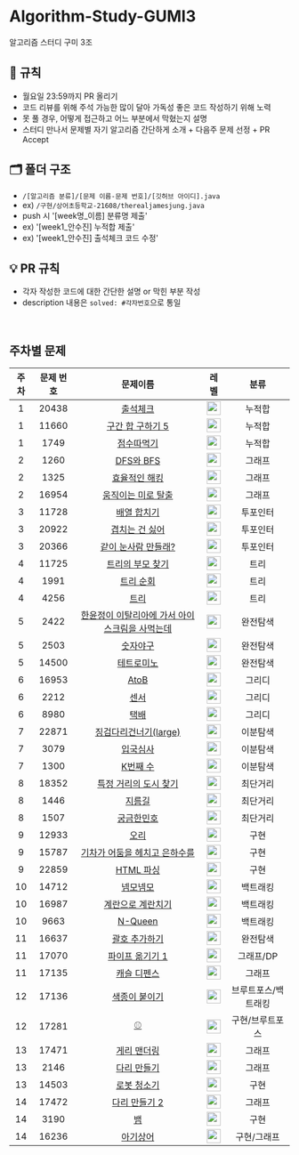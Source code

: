 # Algorithm-Study-GUMI3
알고리즘 스터디 구미 3조

## 📌 규칙
- 월요일 23:59까지 PR 올리기
- 코드 리뷰를 위해 주석 가능한 많이 달아 가독성 좋은 코드 작성하기 위해 노력
- 못 풀 경우, 어떻게 접근하고 어느 부분에서 막혔는지 설명
- 스터디 만나서 문제별 자기 알고리즘 간단하게 소개 + 다음주 문제 선정 + PR Accept

## 🗂 폴더 구조

- `/[알고리즘 분류]/[문제 이름-문제 번호]/[깃허브 아이디].java`
- ex) `/구현/상어초등학교-21608/therealjamesjung.java`
- push 시 '[week명_이름] 분류명 제출'
- ex) '[week1_안수진] 누적합 제출'
- ex) '[week1_안수진] 출석체크 코드 수정'

## 💡 PR 규칙

- 각자 작성한 코드에 대한 간단한 설명 or 막힌 부분 작성
- description 내용은 `solved: #각자번호`으로 통일

<br>

## 주차별 문제

|주차|문제 번호|문제이름|레벨|분류|
|:-:|:-:|:-:|:-:|:-:|
|1|20438|[출석체크](https://www.acmicpc.net/problem/20438)|<img height="25px" width="25px" src="https://static.solved.ac/tier_small/9.svg"/>|누적합|
|1|11660|[구간 합 구하기 5](https://www.acmicpc.net/problem/11660)|<img height="25px" width="25px" src="https://static.solved.ac/tier_small/10.svg"/>|누적합|
|1|1749|[점수따먹기](https://www.acmicpc.net/problem/1749)|<img height="25px" width="25px" src="https://static.solved.ac/tier_small/12.svg"/>|누적합|
|2|1260|[DFS와 BFS](https://www.acmicpc.net/problem/1260)|<img height="25px" width="25px" src="https://static.solved.ac/tier_small/9.svg"/>|그래프|
|2|1325|[효율적인 해킹](https://www.acmicpc.net/problem/1325)|<img height="25px" width="25px" src="https://static.solved.ac/tier_small/10.svg"/>|그래프|
|2|16954|[움직이는 미로 탈출](https://www.acmicpc.net/problem/16954)|<img height="25px" width="25px" src="https://static.solved.ac/tier_small/13.svg"/>|그래프|
|3|11728|[배열 합치기](https://www.acmicpc.net/problem/11728)|<img height="25px" width="25px" src="https://static.solved.ac/tier_small/6.svg"/>|투포인터|
|3|20922|[겹치는 건 싫어](https://www.acmicpc.net/problem/20922)|<img height="25px" width="25px" src="https://static.solved.ac/tier_small/10.svg"/>|투포인터|
|3|20366|[같이 눈사람 만들래?](https://www.acmicpc.net/problem/20366)|<img height="25px" width="25px" src="https://static.solved.ac/tier_small/13.svg"/>|투포인터|
|4|11725|[트리의 부모 찾기](https://www.acmicpc.net/problem/11725)|<img height="25px" width="25px" src="https://static.solved.ac/tier_small/9.svg"/>|트리|
|4|1991|[트리 순회](https://www.acmicpc.net/problem/1991)|<img height="25px" width="25px" src="https://static.solved.ac/tier_small/10.svg"/>|트리|
|4|4256|[트리](https://www.acmicpc.net/problem/4256)|<img height="25px" width="25px" src="https://static.solved.ac/tier_small/14.svg"/>|트리|
|5|2422|[한윤정이 이탈리아에 가서 아이스크림을 사먹는데](https://www.acmicpc.net/problem/2422)|<img height="25px" width="25px" src="https://static.solved.ac/tier_small/6.svg"/>|완전탐색|
|5|2503|[숫자야구](https://www.acmicpc.net/problem/2503)|<img height="25px" width="25px" src="https://static.solved.ac/tier_small/8.svg"/>|완전탐색|
|5|14500|[테트로미노](https://www.acmicpc.net/problem/14500)|<img height="25px" width="25px" src="https://static.solved.ac/tier_small/12.svg"/>|완전탐색|
|6|16953|[AtoB](https://www.acmicpc.net/problem/16953)|<img height="25px" width="25px" src="https://static.solved.ac/tier_small/9.svg"/>|그리디|
|6|2212|[센서](https://www.acmicpc.net/problem/2212)|<img height="25px" width="25px" src="https://static.solved.ac/tier_small/11.svg"/>|그리디|
|6|8980|[택배](https://www.acmicpc.net/problem/8980)|<img height="25px" width="25px" src="https://static.solved.ac/tier_small/14.svg"/>|그리디|
|7|22871|[징검다리건너기(large)](https://www.acmicpc.net/problem/22871)|<img height="25px" width="25px" src="https://static.solved.ac/tier_small/10.svg"/>|이분탐색|
|7|3079|[입국심사](https://www.acmicpc.net/problem/3079)|<img height="25px" width="25px" src="https://static.solved.ac/tier_small/11.svg"/>|이분탐색|
|7|1300|[K번째 수](https://www.acmicpc.net/problem/1300)|<img height="25px" width="25px" src="https://static.solved.ac/tier_small/14.svg"/>|이분탐색|
|8|18352|[특정 거리의 도시 찾기](https://www.acmicpc.net/problem/18352)|<img height="25px" width="25px" src="https://static.solved.ac/tier_small/9.svg"/>|최단거리|
|8|1446|[지름길](https://www.acmicpc.net/problem/1446)|<img height="25px" width="25px" src="https://static.solved.ac/tier_small/10.svg"/>|최단거리|
|8|1507|[궁금한민호](https://www.acmicpc.net/problem/1507)|<img height="25px" width="25px" src="https://static.solved.ac/tier_small/14.svg"/>|최단거리|
|9|12933|[오리](https://www.acmicpc.net/problem/12933)|<img height="25px" width="25px" src="https://static.solved.ac/tier_small/8.svg"/>|구현|
|9|15787|[기차가 어둠을 헤치고 은하수를](https://www.acmicpc.net/problem/15787)|<img height="25px" width="25px" src="https://static.solved.ac/tier_small/9.svg"/>|구현|
|9|22859|[HTML 파싱](https://www.acmicpc.net/problem/22859)|<img height="25px" width="25px" src="https://static.solved.ac/tier_small/13.svg"/>|구현|
|10|14712|[넴모넴모](https://www.acmicpc.net/problem/14712)|<img height="25px" width="25px" src="https://static.solved.ac/tier_small/11.svg"/>|백트래킹|
|10|16987|[계란으로 계란치기](https://www.acmicpc.net/problem/16987)|<img height="25px" width="25px" src="https://static.solved.ac/tier_small/11.svg"/>|백트래킹|
|10|9663|[N-Queen](https://www.acmicpc.net/problem/9663)|<img height="25px" width="25px" src="https://static.solved.ac/tier_small/12.svg"/>|백트래킹|
|11|16637|[괄호 추가하기](https://www.acmicpc.net/problem/16637)|<img height="25px" width="25px" src="https://static.solved.ac/tier_small/13.svg"/>|완전탐색|
|11|17070|[파이프 옮기기 1](https://www.acmicpc.net/problem/17070)|<img height="25px" width="25px" src="https://static.solved.ac/tier_small/11.svg"/>|그래프/DP|
|11|17135|[캐슬 디펜스](https://www.acmicpc.net/problem/17135)|<img height="25px" width="25px" src="https://static.solved.ac/tier_small/13.svg"/>|그래프|
|12|17136|[색종이 붙이기](https://www.acmicpc.net/problem/17136)|<img height="25px" width="25px" src="https://static.solved.ac/tier_small/14.svg"/>|브루트포스/백트래킹|
|12|17281|[⚾](https://www.acmicpc.net/problem/17281)|<img height="25px" width="25px" src="https://static.solved.ac/tier_small/12.svg"/>|구현/브루트포스|
|13|17471|[게리 맨더링](https://www.acmicpc.net/problem/17471)|<img height="25px" width="25px" src="https://static.solved.ac/tier_small/13.svg"/>|그래프|
|13|2146|[다리 만들기](https://www.acmicpc.net/problem/2146)|<img height="25px" width="25px" src="https://static.solved.ac/tier_small/13.svg"/>|그래프|
|13|14503|[로봇 청소기](https://www.acmicpc.net/problem/14503)|<img height="25px" width="25px" src="https://static.solved.ac/tier_small/11.svg"/>|구현|
|14|17472|[다리 만들기 2](https://www.acmicpc.net/problem/17472)|<img height="25px" width="25px" src="https://static.solved.ac/tier_small/15.svg"/>|그래프|
|14|3190|[뱀](https://www.acmicpc.net/problem/3190)|<img height="25px" width="25px" src="https://static.solved.ac/tier_small/12.svg"/>|구현|
|14|16236|[아기상어](https://www.acmicpc.net/problem/16236)|<img height="25px" width="25px" src="https://static.solved.ac/tier_small/13.svg"/>|구현/그래프|
